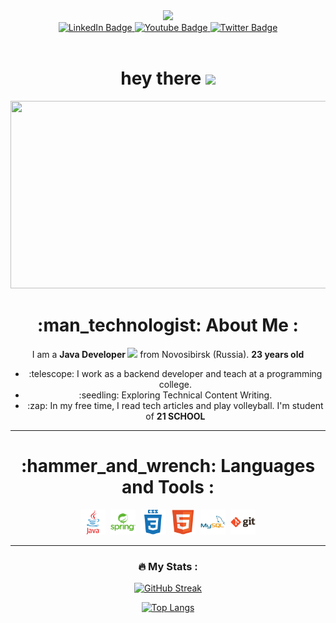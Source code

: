 <div id="header" align="center">
  <img src="https://media.giphy.com/media/qgQUggAC3Pfv687qPC/giphy.gif" width="100"/>
</div>
<div id="badges" align="center">
  <a href="https://vk.com/codeimperror">
    <img src="https://img.shields.io/badge/Вконтакте-blue?style=for-the-badge&logo=vk&logoColor=white" alt="LinkedIn Badge"/>
  </a>
  <a href="mailto:sanchezzz1597@gmail.com">
    <img src="https://img.shields.io/badge/Gmail-red?style=for-the-badge&logo=gmail&logoColor=white" alt="Youtube Badge"/>
  </a>
  <a href="https://t.me/zico_imp">
    <img src="https://img.shields.io/badge/Telegram-blue?style=for-the-badge&logo=telegram&logoColor=white" alt="Twitter Badge"/>
  </a>
</div>
<div id="views" align="center">
<img src="https://komarev.com/ghpvc/?username=a-vor&style=flat-square&color=blue" alt=""/>
</div>
<div id="hey" align="center">
<h1>
  hey there
  <img src="https://media.giphy.com/media/hvRJCLFzcasrR4ia7z/giphy.gif" width="30px"/>
</h1>

<div id="gif" align="center">
  <img src="https://media.giphy.com/media/RbDKaczqWovIugyJmW/giphy.gif" width="600" height="300"/>
</div>
<h1>
  :man_technologist: About Me :
 </h1>
<p>I am a <strong> Java Developer </strong> <img src="https://media.giphy.com/media/WUlplcMpOCEmTGBtBW/giphy.gif" width="30"> from Novosibirsk (Russia). <strong> 23 years old </strong><p>
<ul>
<li> :telescope: I work as a backend developer and teach at a programming college. </li>
<li> :seedling: Exploring Technical Content Writing. </li>
<li> :zap: In my free time, I read tech articles and play volleyball. I'm student of <strong> 21 SCHOOL </strong></li>
</ul>
  
---
  <h1> :hammer_and_wrench: Languages and Tools : </h1>
<div>
  <img src="https://github.com/devicons/devicon/blob/master/icons/java/java-original-wordmark.svg" title="Java" alt="Java" width="40" height="40"/>&nbsp;
  <img src="https://github.com/devicons/devicon/blob/master/icons/spring/spring-original-wordmark.svg" title="Spring" alt="Spring" width="40" height="40"/>&nbsp;
  <img src="https://github.com/devicons/devicon/blob/master/icons/css3/css3-plain-wordmark.svg"  title="CSS3" alt="CSS" width="40" height="40"/>&nbsp;
  <img src="https://github.com/devicons/devicon/blob/master/icons/html5/html5-original.svg" title="HTML5" alt="HTML" width="40" height="40"/>&nbsp;
  <img src="https://github.com/devicons/devicon/blob/master/icons/mysql/mysql-original-wordmark.svg" title="MySQL"  alt="MySQL" width="40" height="40"/>&nbsp;
  <img src="https://github.com/devicons/devicon/blob/master/icons/git/git-original-wordmark.svg" title="Git" **alt="Git" width="40" height="40"/>
</div>

---
### :fire: My Stats :
[![GitHub Streak](http://github-readme-streak-stats.herokuapp.com?user=a-vor&theme=dark&background=000000)](https://git.io/streak-stats)

[![Top Langs](https://github-readme-stats.vercel.app/api/top-langs/?username=a-vor&layout=compact&theme=vision-friendly-light)](https://github.com/anuraghazra/github-readme-stats)
